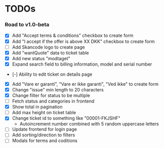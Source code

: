 # TODOs

### Road to v1.0-beta

 - [x] Add "Accept terms & conditions" checkbox to create form
 - [x] Add "I accept if the offer is above XX DKK" checkbox to create form
 - [ ] Add Skancode logo to create page
 - [x] Add "wantQuote" data to ticket table
 - [x] Add new status "modtaget"
 - [x] Expand search field to billing information, model and serial number
 - [-] Ability to edit ticket on details page 
 - [x] Add "Vare er garanti", "Vare er ikke garanti", "Ved ikke" to create form
 - [x] Change "issue" min length to 20 characters
 - [x] Change filter for status to be multiple
 - [ ] Fetch status and categories in frontend
 - [x] Show total in pagination
 - [ ] Add max height on ticket table
 - [x] Change ticket id to something like "00001-FKJSHF"
    - Autoincrement number combined with 5 random uppercase letters
 - [ ] Update frontend for login page
 - [ ] Add sorting/direction to filters
 - [ ] Modals for terms and coditions
